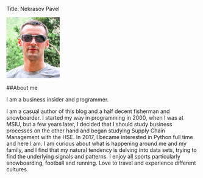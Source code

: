 Title: Nekrasov Pavel


![Photo](../images/ava2.jpg)

##About me

I am a business insider and programmer.

I am a casual author of this blog and a half decent fisherman and snowboarder. 
I started my way in programming in 2000, when I was at MSIU, but a few years later, 
I decided that I should study business processes on the other hand and began studying Supply Chain Management with the HSE. 
In 2017, I became interested in Python full time and here I am.
I am curious about what is happening around me and my family, and I find that my natural tendency
is delving into data sets, trying to find the underlying signals and patterns.
I enjoy all sports particularly snowboarding, football
and running. Love to travel and experience different cultures.